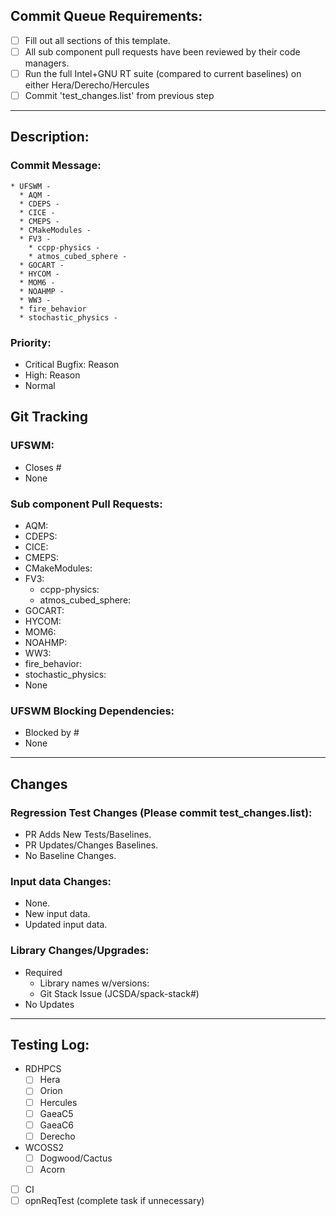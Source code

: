 <!-- INSTRUCTIONS: 
- PLEASE READ/FOLLOW THE DIRECTIONS IN EACH SECTION
- Complete the 'Commit Queue Requirements' below
- Please use github markup as much as possible (https://docs.github.com/en/get-started/writing-on-github)
- Please leave your PR in a draft state until all underlying work is completed.
-->
## Commit Queue Requirements:
<!--
- Please complete the items that follow this.
- Please "check off" completed items. Use [X] for a filled in checkbox or leave it [ ] for an empty checkbox
- Your PR will not be considered until all requirements are met.
- THIS IS YOUR RESPONSIBILITY
 -->
- [ ] Fill out all sections of this template.
- [ ] All sub component pull requests have been reviewed by their code managers.
- [ ] Run the full Intel+GNU RT suite (compared to current baselines) on either Hera/Derecho/Hercules
- [ ] Commit 'test_changes.list' from previous step
---
## Description:
<!--
Please provide a detailed verbose description of what this PR does
-->


### Commit Message:
<!--
Please provide concise information for The UFS-WM and/or each sub-component:
Please delete what is not needed.
-->
```
* UFSWM - 
  * AQM - 
  * CDEPS - 
  * CICE - 
  * CMEPS - 
  * CMakeModules - 
  * FV3 - 
    * ccpp-physics - 
    * atmos_cubed_sphere - 
  * GOCART - 
  * HYCOM - 
  * MOM6 - 
  * NOAHMP - 
  * WW3 - 
  * fire_behavior
  * stochastic_physics - 
```

### Priority:
<!--
Please provide the priority you would prefer this pull request to have.
* Critical Bugfix: Model is wrong.
* High: Time-sensitive project.
* Normal.
Please delete the ones that are not applicable
-->
* Critical Bugfix: Reason
* High: Reason
* Normal

## Git Tracking
### UFSWM:
<!--
Please add the UFS-WM github issue here if there is one
Please delete the one that is not applicable.
-->
* Closes #
* None

### Sub component Pull Requests:
<!--
Please provide a list of sub-components involved with this pull request.
Please provide links to the sub-component pull requests as shown below.
Please delete what is not needed.
Example:
* FV3: NOAA-EMC/fv3atm#734
  * ccpp-physics: ufs-community/ccpp-physics#33
* WW3: NOAA-EMC/WW3#321
-->
* AQM:
* CDEPS:
* CICE:
* CMEPS:
* CMakeModules:
* FV3:
  * ccpp-physics:
  * atmos_cubed_sphere:
* GOCART:
* HYCOM:
* MOM6:
* NOAHMP:
* WW3:
* fire_behavior:
* stochastic_physics:
* None

### UFSWM Blocking Dependencies:
<!--
If there are any UFSWM PR's that are needed to be completed before this one, please add links
to them here
Please delete what is not needed.
-->
* Blocked by #
* None

---
## Changes
### Regression Test Changes (Please commit test_changes.list):
<!--
Please let us know if this PR creates new baselines, changes baselines or not.
Please delete what is not needed.
Please make sure you have properly submitted test_changes.list
-->
* PR Adds New Tests/Baselines.
* PR Updates/Changes Baselines.
* No Baseline Changes.

### Input data Changes:
<!--
If there are any changes to input-data for a test, please provide information here.
Please delete what is not needed.
-->
* None.
* New input data.
* Updated input data.

### Library Changes/Upgrades:
<!-- Library updates take time. Please provide library and version information here.
** SPECIAL INSTRUCTIONS **
If this PR needs updates to libraries please make sure to accomplish the following tasks:
- Create separate issue in (https://github.com/JCSDA/spack-stack) asking for update to library. Include library name, library version.
- Add issue link from JCSDA/spack-stack following this item <!-- for example: "* JCSDA/spack-stack#1757"

Please delete what is not needed.
-->
* Required
  * Library names w/versions:
  * Git Stack Issue (JCSDA/spack-stack#)
* No Updates
  
---
<!-- STOP!!! THE FOLLOWING IS FOR CODE MANAGERS ONLY. PLEASE DO NOT FILL OUT -->
## Testing Log:
- RDHPCS
  - [ ] Hera
  - [ ] Orion
  - [ ] Hercules
  - [ ] GaeaC5
  - [ ] GaeaC6
  - [ ] Derecho
- WCOSS2
  - [ ] Dogwood/Cactus
  - [ ] Acorn
- [ ] CI
- [ ] opnReqTest (complete task if unnecessary)

